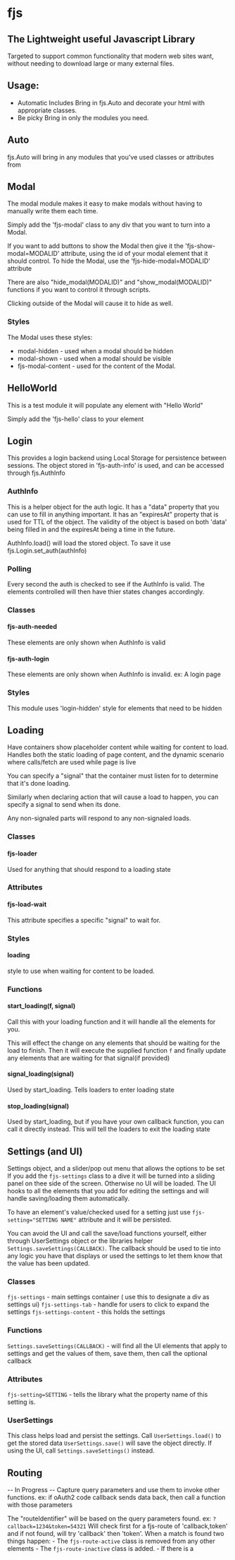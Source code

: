 # fjs
## The Lightweight useful Javascript Library

Targeted to support common functionality that modern web sites want, without needing to download large or many external files.


## Usage:
- Automatic Includes
	Bring in fjs.Auto and decorate your html with appropriate classes.
- Be picky
	Bring in only the modules you need.


## Auto
 fjs.Auto will bring in any modules that you've used classes or attributes from

## Modal
The modal module makes it easy to make modals without having to manually write them each time.

Simply add the 'fjs-modal' class to any div that you want to turn into a Modal.

If you want to add buttons to show the Modal then give it the 'fjs-show-modal=MODALID' attribute, using the id of your modal element that it should control.
To hide the Modal, use the 'fjs-hide-modal=MODALID' attribute

There are also "hide_modal(MODALID)" and "show_modal(MODALID)" functions if you want to control it through scripts.

Clicking outside of the Modal will cause it to hide as well.

### Styles
The Modal uses these styles:
 - modal-hidden - used when a modal should be hidden
 - modal-shown - used when a modal should be visible
 - fjs-modal-content - used for the content of the Modal.


## HelloWorld
This is a test module it will populate any element with "Hello World"

Simply add the 'fjs-hello' class to your element

## Login
This provides a login backend using Local Storage for persistence between sessions.
The object stored in 'fjs-auth-info' is used, and can be accessed through fjs.AuthInfo

### AuthInfo
This is a helper object for the auth logic.
It has a "data" property that you can use to fill in anything important.
It has an "expiresAt" property that is used for TTL of the object.
The validity of the object is based on both 'data' being filled in and the expiresAt being a time in the future.

AuthInfo.load() will load the stored object.
To save it use fjs.Login.set_auth(authInfo)

### Polling
Every second the auth is checked to see if the AuthInfo is valid. The elements controlled will then have thier states changes accordingly.

### Classes

#### fjs-auth-needed
These elements are only shown when AuthInfo is valid

#### fjs-auth-login
These elements are only shown when AuthInfo is invalid. ex: A login page

### Styles
This module uses 'login-hidden' style for elements that need to be hidden

## Loading
Have containers show placeholder content while waiting for content to load. 
Handles both the static loading of page content, and the dynamic scenario where calls/fetch are used while page is live

You can specify a "signal" that the container must listen for to determine that it's done loading.

Similarly when declaring action that will cause a load to happen, you can specify a signal to send when its done.

Any non-signaled parts will respond to any non-signaled loads.

### Classes

#### fjs-loader
Used for anything that should respond to a loading state


### Attributes

#### fjs-load-wait
This attribute specifies a specific "signal" to wait for.

### Styles

#### loading
style to use when waiting for content to be loaded.

### Functions

#### start_loading(f, signal)
Call this with your loading function and it will handle all the elements for you.

This will effect the change on any elements that should be waiting for the load to finish. Then it will execute the supplied function `f` and finally update any elements that are waiting for that signal(if provided)

#### signal_loading(signal)
Used by start_loading. Tells loaders to enter loading state

#### stop_loading(signal)
Used by start_loading, but if you have your own callback function, you can call it directly instead. This will tell the loaders to exit the loading state



## Settings (and UI)
Settings object, and a slider/pop out menu that allows the options to be set
If you add the `fjs-settings` class to a dive it will be turned into a sliding panel on thee side of the screen.
Otherwise no UI will be loaded. The UI hooks to all the elements that you add for editing the settings and will handle saving/loading them automatically.

To have an element's value/checked used for a setting just use `fjs-setting="SETTING NAME"` attribute and it will be persisted.

You can avoid the UI and call the save/load functions yourself, either through UserSettings object or the libraries helper `Settings.saveSettings(CALLBACK)`. The callback should be used to tie into any logic you have that displays or used the settings to let them know that the value has been updated.

### Classes
`fjs-settings` - main settings container ( use this to designate a div as settings ui)
`fjs-settings-tab` - handle for users to click to expand the settings
`fjs-settings-content` - this holds the settings

### Functions
`Settings.saveSettings(CALLBACK)` - will find all the UI elements that apply to settings and get the values of them, save them, then call the optional callback

### Attributes
`fjs-setting=SETTING` - tells the library what the property name of this setting is.

### UserSettings
This class helps load and persist the settings.
Call `UserSettings.load()` to get the stored  data
`UserSettings.save()` will save the object directly. If using the UI, call `Settings.saveSettings()` instead.


## Routing
-- In Progress --
Capture query parameters and use them to invoke other functions. ex: if oAuth2 code callback sends data back, then call a function with those parameters

The "routeIdentifier" will be based on the query parameters found.
ex: `?callback=1234&token=54321`
Will check first for a fjs-route of 'callback,token' and if not found, will try 'callback' then 'token'.
When a match is found two things happen:
	- The `fjs-route-active` class is removed from any other elements
	- The `fjs-route-inactive` class is added.
	- If there is a <script> found with `fjsWhenActive=OTHERID`, the `OTHER_ID_deactivate()` function is called if it has one
	- The `fjs-route-inactive` class is removed.
	- The `fjs-route-active` class is added to this element
	- If a <script> is found with a `fjsWhenActive=ID`, the `ID_activate()` function is called if it has one

When this module loads, all `fjs-route` elements will have the `fjs-route-inactive` class added to them


 Tentatively something like this
```
<div id="div1" fjs-route="main">
  <!-- content -->
</div>

<script fjsWhenActive="div1">
  function activate() {
    console.log("Timer started");
    window._div1_timer = setInterval(() => console.log("tick"), 1000);
  }

  function deactivate() {
    console.log("Timer stopped");
    clearInterval(window._div1_timer);
  }
</script>```

### Classes
`fjs-route-active` - a route that is active and the element should be shown
`fjs-route-inactive` - a route that is not active and the element should be hidden

### Attributes
`fjs-route` - The route identifier that this element should become active for
`fjsActiveWhen` - for <SCRIPT> to indicate that it has functions that should be called when the element is shown/hidden

### Functions
`ID_activate()` - Will be looked for a called. The function name is the ID of the element with the `fjs-route` attribute
`ID_deactive()` - Will be looked for a called. The function name is the ID of the element with the `fjs-route` attribute


## API
-- In Progress --
Some simple wrappers for fetch?